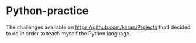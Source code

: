 # Python-practice
The challenges available on https://github.com/karan/Projects thatI decided to do in order to teach myself the Python language.
